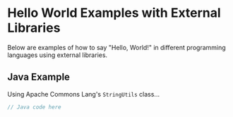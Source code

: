 # Hello World Examples with External Libraries

Below are examples of how to say "Hello, World!" in different programming languages using external libraries.

## Java Example
Using Apache Commons Lang's `StringUtils` class...

```java
// Java code here
